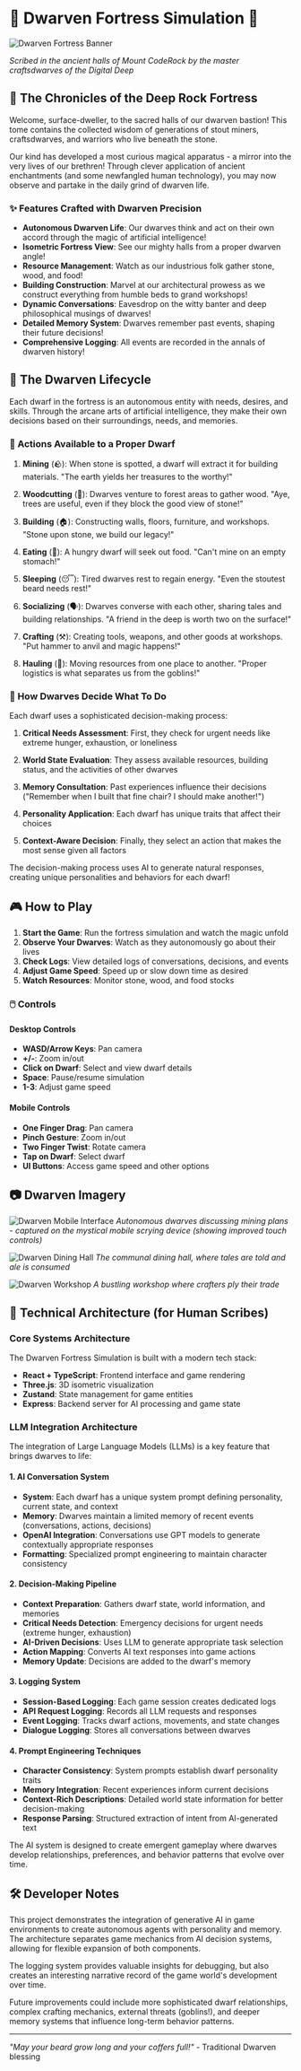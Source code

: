 # 🏰 Dwarven Fortress Simulation 🏰

![Dwarven Fortress Banner](attached_assets/readme-bg.png)

*Scribed in the ancient halls of Mount CodeRock by the master craftsdwarves of the Digital Deep*

## 📜 The Chronicles of the Deep Rock Fortress

Welcome, surface-dweller, to the sacred halls of our dwarven bastion! This tome contains the collected wisdom of generations of stout miners, craftsdwarves, and warriors who live beneath the stone.

Our kind has developed a most curious magical apparatus - a mirror into the very lives of our brethren! Through clever application of ancient enchantments (and some newfangled human technology), you may now observe and partake in the daily grind of dwarven life.

### ✨ Features Crafted with Dwarven Precision

- **Autonomous Dwarven Life**: Our dwarves think and act on their own accord through the magic of artificial intelligence!
- **Isometric Fortress View**: See our mighty halls from a proper dwarven angle!
- **Resource Management**: Watch as our industrious folk gather stone, wood, and food!
- **Building Construction**: Marvel at our architectural prowess as we construct everything from humble beds to grand workshops!
- **Dynamic Conversations**: Eavesdrop on the witty banter and deep philosophical musings of dwarves!
- **Detailed Memory System**: Dwarves remember past events, shaping their future decisions!
- **Comprehensive Logging**: All events are recorded in the annals of dwarven history!

## 🧰 The Dwarven Lifecycle

Each dwarf in the fortress is an autonomous entity with needs, desires, and skills. Through the arcane arts of artificial intelligence, they make their own decisions based on their surroundings, needs, and memories.

### 🔨 Actions Available to a Proper Dwarf

1. **Mining** (🪨): When stone is spotted, a dwarf will extract it for building materials. "The earth yields her treasures to the worthy!"

2. **Woodcutting** (🌲): Dwarves venture to forest areas to gather wood. "Aye, trees are useful, even if they block the good view of stone!"

3. **Building** (🏠): Constructing walls, floors, furniture, and workshops. "Stone upon stone, we build our legacy!"

4. **Eating** (🍖): A hungry dwarf will seek out food. "Can't mine on an empty stomach!"

5. **Sleeping** (😴): Tired dwarves rest to regain energy. "Even the stoutest beard needs rest!"

6. **Socializing** (🗣️): Dwarves converse with each other, sharing tales and building relationships. "A friend in the deep is worth two on the surface!"

7. **Crafting** (⚒️): Creating tools, weapons, and other goods at workshops. "Put hammer to anvil and magic happens!"

8. **Hauling** (🧺): Moving resources from one place to another. "Proper logistics is what separates us from the goblins!"

### 🧠 How Dwarves Decide What To Do

Each dwarf uses a sophisticated decision-making process:

1. **Critical Needs Assessment**: First, they check for urgent needs like extreme hunger, exhaustion, or loneliness

2. **World State Evaluation**: They assess available resources, building status, and the activities of other dwarves

3. **Memory Consultation**: Past experiences influence their decisions ("Remember when I built that fine chair? I should make another!")

4. **Personality Application**: Each dwarf has unique traits that affect their choices

5. **Context-Aware Decision**: Finally, they select an action that makes the most sense given all factors

The decision-making process uses AI to generate natural responses, creating unique personalities and behaviors for each dwarf!

## 🎮 How to Play

1. **Start the Game**: Run the fortress simulation and watch the magic unfold
2. **Observe Your Dwarves**: Watch as they autonomously go about their lives
3. **Check Logs**: View detailed logs of conversations, decisions, and events
4. **Adjust Game Speed**: Speed up or slow down time as desired
5. **Watch Resources**: Monitor stone, wood, and food stocks

### 🖱️ Controls

#### Desktop Controls
- **WASD/Arrow Keys**: Pan camera
- **+/-**: Zoom in/out
- **Click on Dwarf**: Select and view dwarf details
- **Space**: Pause/resume simulation
- **1-3**: Adjust game speed

#### Mobile Controls
- **One Finger Drag**: Pan camera
- **Pinch Gesture**: Zoom in/out
- **Two Finger Twist**: Rotate camera
- **Tap on Dwarf**: Select dwarf
- **UI Buttons**: Access game speed and other options

## 📷 Dwarven Imagery

![Dwarven Mobile Interface](attached_assets/Screenshot_20250420_150128_Replit.jpg)
*Autonomous dwarves discussing mining plans - captured on the mystical mobile scrying device (showing improved touch controls)*

![Dwarven Dining Hall](https://picsum.photos/400/301)
*The communal dining hall, where tales are told and ale is consumed*

![Dwarven Workshop](https://picsum.photos/400/302)
*A bustling workshop where crafters ply their trade*

## 🔧 Technical Architecture (for Human Scribes)

### Core Systems Architecture

The Dwarven Fortress Simulation is built with a modern tech stack:

- **React + TypeScript**: Frontend interface and game rendering
- **Three.js**: 3D isometric visualization
- **Zustand**: State management for game entities
- **Express**: Backend server for AI processing and game state

### LLM Integration Architecture

The integration of Large Language Models (LLMs) is a key feature that brings dwarves to life:

#### 1. AI Conversation System
- **System**: Each dwarf has a unique system prompt defining personality, current state, and context
- **Memory**: Dwarves maintain a limited memory of recent events (conversations, actions, decisions)
- **OpenAI Integration**: Conversations use GPT models to generate contextually appropriate responses
- **Formatting**: Specialized prompt engineering to maintain character consistency

#### 2. Decision-Making Pipeline
- **Context Preparation**: Gathers dwarf state, world information, and memories
- **Critical Needs Detection**: Emergency decisions for urgent needs (extreme hunger, exhaustion)
- **AI-Driven Decisions**: Uses LLM to generate appropriate task selection
- **Action Mapping**: Converts AI text responses into game actions
- **Memory Update**: Decisions are added to the dwarf's memory

#### 3. Logging System
- **Session-Based Logging**: Each game session creates dedicated logs
- **API Request Logging**: Records all LLM requests and responses
- **Event Logging**: Tracks dwarf actions, movements, and state changes
- **Dialogue Logging**: Stores all conversations between dwarves

#### 4. Prompt Engineering Techniques
- **Character Consistency**: System prompts establish dwarf personality traits
- **Memory Integration**: Recent experiences inform current decisions
- **Context-Rich Descriptions**: Detailed world state information for better decision-making
- **Response Parsing**: Structured extraction of intent from AI-generated text

The AI system is designed to create emergent gameplay where dwarves develop relationships, preferences, and behavior patterns that evolve over time.

## 🛠️ Developer Notes

This project demonstrates the integration of generative AI in game environments to create autonomous agents with personality and memory. The architecture separates game mechanics from AI decision systems, allowing for flexible expansion of both components.

The logging system provides valuable insights for debugging, but also creates an interesting narrative record of the game world's development over time.

Future improvements could include more sophisticated dwarf relationships, complex crafting mechanics, external threats (goblins!), and deeper memory systems that influence long-term behavior patterns.

---

*"May your beard grow long and your coffers full!"* - Traditional Dwarven blessing